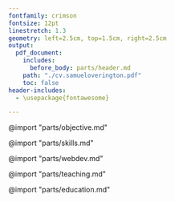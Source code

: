 ```yaml
---
fontfamily: crimson
fontsize: 12pt
linestretch: 1.3
geometry: left=2.5cm, top=1.5cm, right=2.5cm
output:
  pdf_document:
    includes:
      before_body: parts/header.md
    path: "./cv.samueloverington.pdf"
    toc: false
header-includes:
  - \usepackage{fontawesome}

---
```

@import "parts/objective.md"

@import "parts/skills.md"

@import "parts/webdev.md"

@import "parts/teaching.md"

@import "parts/education.md"
